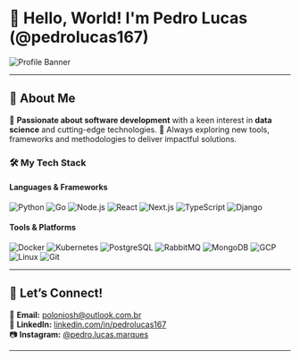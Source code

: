 # 👋 Hello, World! I'm Pedro Lucas (@pedrolucas167)

![Profile Banner](https://via.placeholder.com/1000x250.png?text=Welcome+to+My+GitHub+Profile)

---

## 🌟 About Me
🎯 **Passionate about software development** with a keen interest in **data science** and cutting-edge technologies.
🚀 Always exploring new tools, frameworks and methodologies to deliver impactful solutions.

### 🛠️ My Tech Stack
#### **Languages & Frameworks**
![Python](https://img.shields.io/badge/Python-3776AB?style=for-the-badge&logo=python&logoColor=white)
![Go](https://img.shields.io/badge/Go-00ADD8?style=for-the-badge&logo=go&logoColor=white)
![Node.js](https://img.shields.io/badge/Node.js-339933?style=for-the-badge&logo=nodedotjs&logoColor=white)
![React](https://img.shields.io/badge/React-61DAFB?style=for-the-badge&logo=react&logoColor=black)
![Next.js](https://img.shields.io/badge/Next.js-000000?style=for-the-badge&logo=nextdotjs&logoColor=white)
![TypeScript](https://img.shields.io/badge/TypeScript-3178C6?style=for-the-badge&logo=typescript&logoColor=white)
![Django](https://img.shields.io/badge/Django-092E20?style=for-the-badge&logo=django&logoColor=white)


#### **Tools & Platforms**
![Docker](https://img.shields.io/badge/Docker-2496ED?style=for-the-badge&logo=docker&logoColor=white)
![Kubernetes](https://img.shields.io/badge/Kubernetes-326CE5?style=for-the-badge&logo=kubernetes&logoColor=white)
![PostgreSQL](https://img.shields.io/badge/PostgreSQL-4169E1?style=for-the-badge&logo=postgresql&logoColor=white)
![RabbitMQ](https://img.shields.io/badge/RabbitMQ-FF6600?style=for-the-badge&logo=rabbitmq&logoColor=white)
![MongoDB](https://img.shields.io/badge/MongoDB-47A248?style=for-the-badge&logo=mongodb&logoColor=white)
![GCP](https://img.shields.io/badge/GCP-4285F4?style=for-the-badge&logo=googlecloud&logoColor=white)
![Linux](https://img.shields.io/badge/Linux-FCC624?style=for-the-badge&logo=linux&logoColor=black)
![Git](https://img.shields.io/badge/Git-F05032?style=for-the-badge&logo=git&logoColor=white)

---


## 💬 Let’s Connect!

📧 **Email:** [poloniosh@outlook.com.br](mailto:poloniosh@outlook.com.br)  
💼 **LinkedIn:** [linkedin.com/in/pedrolucas167](https://linkedin.com/in/pedrolucas167)  
📷 **Instagram:** [@pedro.lucas.marques](https://www.instagram.com/pedro.lucas.marques/)  



---

